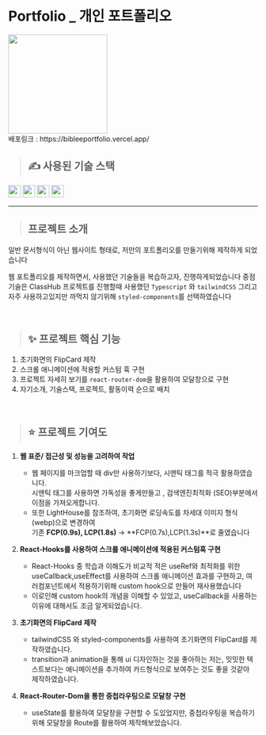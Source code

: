 # Portfolio _ 개인 포트폴리오

<img src="https://github.com/user-attachments/assets/75a0ce96-af9d-4a3e-b0b1-0585408c0f2a" width="200px">
<br/>
배포링크 : https://bibleeportfolio.vercel.app/

<br/>

> ## ✍ 사용된 기술 스택

<img src="https://img.shields.io/badge/react-61DAFB?style=for-the-badge&logo=react&logoColor=black" height="25px"> <img src="https://img.shields.io/badge/TypeScript-3178C6?style=for-the-badge&logo=TypeScript&logoColor=white" height="25px"> <img src="https://img.shields.io/badge/TailwindCSS-06B6D4?style=for-the-badge&logo=TailwindCSS&logoColor=white" height="25px"> <img src="https://img.shields.io/badge/styled components-DB7093?style=flat-square&logo=styled-components&logoColor=white" height="25px"/>


<hr/>

> ## 프로젝트 소개

일반 문서형식이 아닌 웹사이트 형태로, 저만의 포트폴리오를 만들기위해 제작하게 되었습니다

웹 포트폴리오를 제작하면서, 사용했던 기술들을 복습하고자, 진행하게되었습니다
중점 기술은 ClassHub 프로젝트를 진행할때 사용했던 `Typescript` 와 `tailwindCSS` 
그리고 자주 사용하고있지만 까먹지 않기위해 `styled-components`를 선택하였습니다

<br/>

> ## ✨ 프로젝트 핵심 기능
1. 초기화면의 FlipCard 제작
2. 스크롤 애니메이션에 적용할 커스텀 훅 구현
3. 프로젝트 자세히 보기를 `react-router-dom`을 활용하여 모달창으로 구현
4. 자기소개, 기술스택, 프로젝트, 활동이력 순으로 배치

<br/>

> ##  ⭐ 프로젝트 기여도

1. **웹 표준/ 접근성 및 성능을 고려하여 작업**
    - 웹 페이지를 마크업할 때 div만 사용하기보다, 시맨틱 태그를 적극 활용하였습니다.<br/> 시맨틱 태그를 사용하면 가독성을 좋게만들고 , 검색엔진최적화 (SEO)부분에서 이점을 가져오게합니다.
    - 또한 LightHouse를 참조하여, 초기화면 로딩속도를 차세대 이미지 형식(webp)으로 변경하여 <br/>기존 **FCP(0.9s), LCP(1.8s)** ->  **FCP(0.7s),LCP(1.3s)**로 줄였습니다
2. **React-Hooks를 사용하여 스크롤 애니메이션에 적용된 커스텀훅 구현**
    - React-Hooks 중 학습과 이해도가 비교적 적은 useRef와 최적화를 위한 useCallback,useEffect를 사용하여 스크롤 애니메이션 효과를 구현하고, 여러컴포넌트에서 적용하기위해 custom hook으로 만들어 재사용했습니다
    - 이로인해 custom hook의 개념을 이해할 수 있었고, useCallback을 사용하는 이유에 대해서도 조금 알게되었습니다.
      
3. **초기화면의 FlipCard 제작**
    - tailwindCSS 와 styled-components를 사용하여 초기화면의 FlipCard를 제작하였습니다.
    - transition과 animation을 통해 ui 디자인하는 것을 좋아하는 저는, 밋밋한 텍스트보다는 애니메이션을 추가하여 카드형식으로 보여주는 것도 좋을 것같아 제작하였습니다.
4. **React-Router-Dom을 통한 중첩라우팅으로 모달창 구현**
    - useState를 활용하여 모달창을 구현할 수 도있었지만, 중첩라우팅을 복습하기 위해 모달창을 Route를 활용하여 제작해보았습니다.
